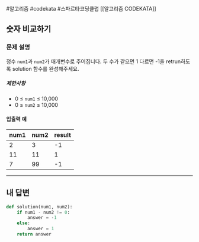 #알고리즘 #codekata #스파르타코딩클럽 [[알고리즘 CODEKATA]]

## 숫자 비교하기

### 문제 설명

정수 `num1`과 `num2`가 매개변수로 주어집니다. 두 수가 같으면 1 다르면 -1을 retrun하도록 solution 함수를 완성해주세요.
##### 제한사항
- 0 ≤ `num1` ≤ 10,000
- 0 ≤ `num2` ≤ 10,000

#### 입출력 예

| num1 | num2 | result |
| ---- | ---- | ------ |
| 2    | 3    | -1     |
| 11   | 11   | 1      |
| 7    | 99   | -1     |

---

## 내 답변

```python
def solution(num1, num2):
    if num1 - num2 != 0:
        answer = -1
    else:
        answer = 1
    return answer
```
 